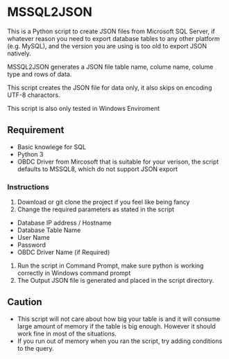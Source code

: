 <h1>MSSQL2JSON</h1>
This is a Python script to create JSON files from Microsoft SQL Server, if whatever reason you need to export database tables to any other platform (e.g. MySQL), and the version you are using is too old to export JSON natively.

MSSQL2JSON generates a JSON file table name, colume name, colume type and rows of data.

This script creates the JSON file for data only, it also skips on encoding UTF-8 charactors.

This script is also only tested in Windows Enviroment

## Requirement
* Basic knowlege for SQL
* Python 3
* OBDC Driver from Mircosoft that is suitable for your verison, the script defaults to MSSQL8, which do not support JSON export

### Instructions
1. Download or git clone the project if you feel like being fancy
1. Change the required parameters as stated in the script
  * Database IP address / Hostname 
  * Database Table Name
  * User Name
  * Password
  * OBDC Driver Name (if Required)
1. Run the script in Command Prompt, make sure python is working correctly in Windows command prompt
1. The Output JSON file is generated and placed in the script directory.

## Caution
* This script will not care about how big your table is and it will consume large amount of memory if the table is big enough. However it should work fine in most of the situations.
* If you run out of memory when you ran the script, try adding conditions to the query.